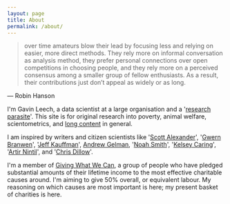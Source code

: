 ```yaml
---
layout: page
title: About
permalink: /about/
---
```


> over time amateurs blow their lead by focusing less and relying on easier, more direct methods. They rely more on informal conversation as analysis method, they prefer personal connections over open competitions in choosing people, and they rely more on a perceived consensus among a smaller group of fellow enthusiasts. As a result, their contributions just don’t appeal as widely or as long.

— Robin Hanson


I'm Gavin Leech, a data scientist at a large organisation and a '[research parasite](http://blogs.sciencemag.org/pipeline/archives/2016/01/22/attack-of-the-research-parasites)'. This site is for original research into poverty, animal welfare, scientometrics, and [long content](http://www.gwern.net/About#long-content) in general.

I am inspired by writers and citizen scientists like '[Scott Alexander](http://slatestarcodex.com/)', '[Gwern Branwen](https://gwern.net)', '[Jeff Kauffman](https://www.jefftk.com/index)', [Andrew Gelman](http://andrewgelman.com/), '[Noah Smith](noahpinionblog.blogspot.co.uk/)', '[Kelsey Caring](http://theunitofcaring.tumblr.com/http://theunitofcaring.tumblr.com/)', '[Artir Nintil](https://nintil.com/)', and '[Chris Dillow](http://stumblingandmumbling.typepad.com/)'.

I'm a member of [Giving What We Can](https://www.givingwhatwecan.org/), a group of people who have pledged substantial amounts of their lifetime income to the most effective charitable causes around. I'm aiming to give 50% overall, or equivalent labour. My reasoning on which causes are most important is here; my present basket of charities is here. 